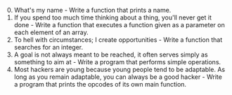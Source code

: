 0) What's my name - Write a function that prints a name.
1) If you spend too much time thinking about a thing, you'll never get it done - Write a function that executes a function given as a parameter on each element of an array.
2) To hell with circumstances; I create opportunities - Write a function that searches for an integer.
3) A goal is not always meant to be reached, it often serves simply as something to aim at - Write a program that performs simple operations.
4) Most hackers are young because young people tend to be adaptable. As long as you remain adaptable, you can always be a good hacker - Write a program that prints the opcodes of its own main function.

